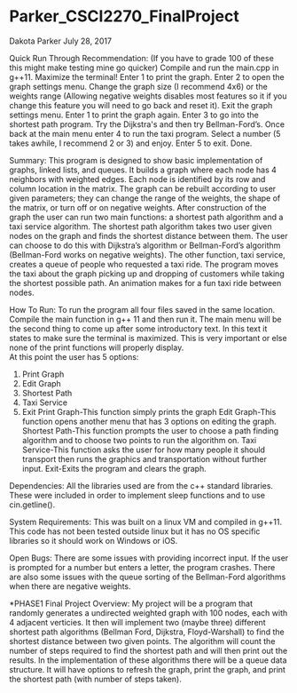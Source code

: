 # Parker_CSCI2270_FinalProject
Dakota Parker
July 28, 2017

Quick Run Through Recommendation:
(If you have to grade 100 of these this might make testing mine go quicker)
Compile and run the main.cpp in g++11.  Maximize the terminal!  Enter 1 to print the graph. Enter 2 to open the graph settings menu.  Change the graph size (I recommend 4x6) or the weights range (Allowing negative weights disables most features so it if you change this feature you will need to go back and reset it).  Exit the graph settings menu.  Enter 1 to print the graph again.  Enter 3 to go into the shortest path program.  Try the Dijkstra's and then try Bellman-Ford’s.  Once back at the main menu  enter 4 to run the taxi program.  Select a number (5 takes awhile, I recommend 2 or 3) and enjoy.  Enter 5 to exit.  Done.    

Summary:
This program is designed to show basic implementation of graphs, linked lists, and queues.  It builds a graph where each node has 4 neighbors with weighted edges.  Each node is identified by its row and column location in the matrix.  The graph can be rebuilt according to user given parameters; they can change the range of the weights,  the shape of the matrix, or turn off or on negative weights.  After construction of the graph the user can run two main functions: a shortest path algorithm and a taxi service algorithm.  The shortest path algorithm takes two user given nodes on the graph and finds the shortest distance between them.  The user can choose to do this with Dijkstra’s algorithm or Bellman-Ford’s algorithm (Bellman-Ford works on negative weights).  The other function, taxi service, creates a queue of people who requested a taxi ride.  The program moves the taxi about the graph picking up and dropping of customers while taking the shortest possible path.  An animation makes for a fun taxi ride between nodes.

How To Run:
To run the program all four files saved in the same location.  Compile the main function in g++ 11 and then run it.  The main menu will be the second thing to come up after some introductory text.  In this text it states to make sure the terminal is maximized.  This is very important or else none of the print functions will properly display.  
At this point the user has 5 options: 
1.	Print Graph
2.	Edit Graph
3.	Shortest Path
4. 	Taxi Service
5.	Exit
Print Graph-This function simply prints the graph
Edit Graph-This function opens another menu that has 3 options on editing the graph.
Shortest Path-This function prompts the user to choose a path finding algorithm and to choose two points to run the algorithm on.
Taxi Service-This function asks the user for how many people it should transport then runs the graphics and transportation without further input.
Exit-Exits the program and clears the graph.	

Dependencies:
All the libraries used are from the c++ standard libraries.  These were included in order to implement sleep functions and to use cin.getline().   

System Requirements:
This was built on a linux VM and compiled in g++11.  This code has not been tested outside linux but it has no OS specific libraries so it should work on Windows or iOS.

Open Bugs:
There are some issues with providing incorrect input.  If the user is prompted for a number but enters a letter, the program crashes.
There are also some issues with the queue sorting of the Bellman-Ford algorithms when there are negative weights.


*PHASE1 
Final Project Overview:
  My project will be a program that randomly generates a undirected weighted graph with 100 nodes, each with 4 adjacent verticies.  It then will implement two (maybe three) different shortest path algorithms (Bellman Ford, Dijkstra, Floyd-Warshall) to find the shortest distance between two given points.  The algorithm will count the number of steps required to find the shortest path and will then print out the results.  In the implementation of these algorithms there will be a queue data structure. It will have options to refresh the graph, print the graph, and print the shortest path (with number of steps taken).  

